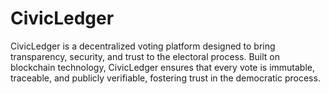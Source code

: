 # CivicLedger
CivicLedger is a decentralized voting platform designed to bring transparency, security, and trust to the electoral process. Built on blockchain technology, CivicLedger ensures that every vote is immutable, traceable, and publicly verifiable, fostering trust in the democratic process.

